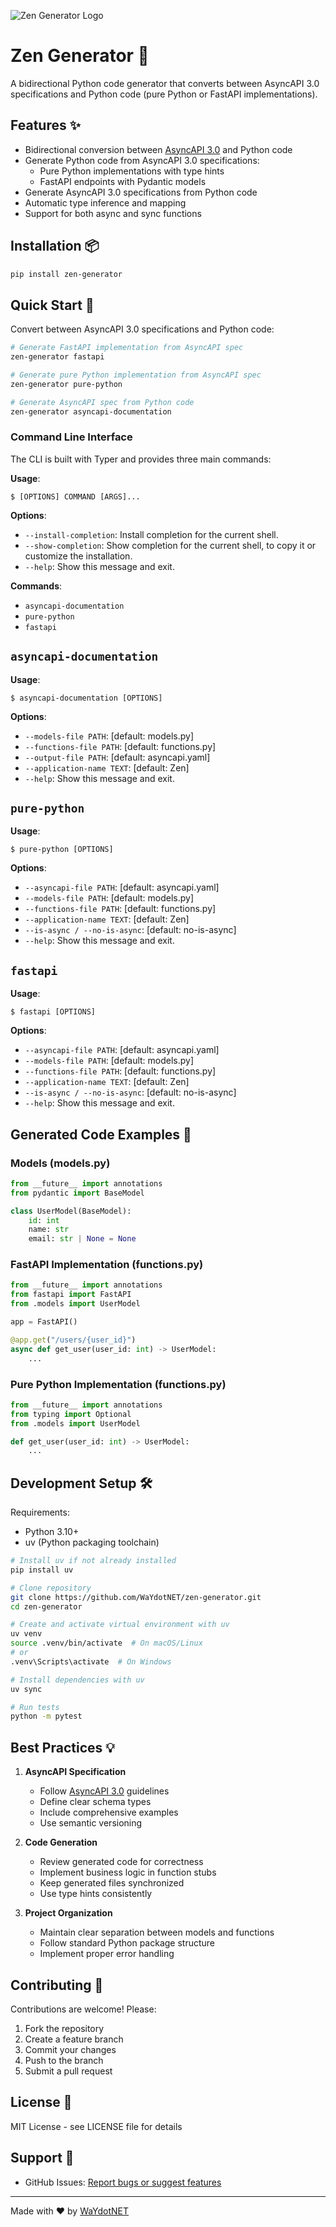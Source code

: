 ![Zen Generator Logo](zen-generator-small.png)

# Zen Generator 🚀

A bidirectional Python code generator that converts between AsyncAPI 3.0 specifications and Python code (pure Python or FastAPI implementations).

## Features ✨

- Bidirectional conversion between [AsyncAPI 3.0](https://www.asyncapi.com/docs/reference/specification/v3.0.0) and Python code
- Generate Python code from AsyncAPI 3.0 specifications:
  - Pure Python implementations with type hints
  - FastAPI endpoints with Pydantic models
- Generate AsyncAPI 3.0 specifications from Python code
- Automatic type inference and mapping
- Support for both async and sync functions

## Installation 📦

```bash
pip install zen-generator
```

## Quick Start 🏃

Convert between AsyncAPI 3.0 specifications and Python code:

```bash
# Generate FastAPI implementation from AsyncAPI spec
zen-generator fastapi

# Generate pure Python implementation from AsyncAPI spec  
zen-generator pure-python 

# Generate AsyncAPI spec from Python code
zen-generator asyncapi-documentation
```

### Command Line Interface

The CLI is built with Typer and provides three main commands:

**Usage**:

```console
$ [OPTIONS] COMMAND [ARGS]...
```

**Options**:

- `--install-completion`: Install completion for the current shell.
- `--show-completion`: Show completion for the current shell, to copy it or customize the installation.
- `--help`: Show this message and exit.

**Commands**:

- `asyncapi-documentation`
- `pure-python`
- `fastapi`

## `asyncapi-documentation`

**Usage**:

```console
$ asyncapi-documentation [OPTIONS]
```

**Options**:

- `--models-file PATH`: [default: models.py]
- `--functions-file PATH`: [default: functions.py]
- `--output-file PATH`: [default: asyncapi.yaml]
- `--application-name TEXT`: [default: Zen]
- `--help`: Show this message and exit.

## `pure-python`

**Usage**:

```console
$ pure-python [OPTIONS]
```

**Options**:

- `--asyncapi-file PATH`: [default: asyncapi.yaml]
- `--models-file PATH`: [default: models.py]
- `--functions-file PATH`: [default: functions.py]
- `--application-name TEXT`: [default: Zen]
- `--is-async / --no-is-async`: [default: no-is-async]
- `--help`: Show this message and exit.

## `fastapi`

**Usage**:

```console
$ fastapi [OPTIONS]
```

**Options**:

- `--asyncapi-file PATH`: [default: asyncapi.yaml]
- `--models-file PATH`: [default: models.py]
- `--functions-file PATH`: [default: functions.py]
- `--application-name TEXT`: [default: Zen]
- `--is-async / --no-is-async`: [default: no-is-async]
- `--help`: Show this message and exit.

## Generated Code Examples 📝

### Models (models.py)

```python
from __future__ import annotations
from pydantic import BaseModel

class UserModel(BaseModel):
    id: int
    name: str
    email: str | None = None
```

### FastAPI Implementation (functions.py)

```python
from __future__ import annotations
from fastapi import FastAPI
from .models import UserModel

app = FastAPI()

@app.get("/users/{user_id}")
async def get_user(user_id: int) -> UserModel:
    ...
```

### Pure Python Implementation (functions.py)

```python
from __future__ import annotations
from typing import Optional
from .models import UserModel

def get_user(user_id: int) -> UserModel:
    ...
```

## Development Setup 🛠️

Requirements:
- Python 3.10+
- uv (Python packaging toolchain)

```bash
# Install uv if not already installed
pip install uv

# Clone repository
git clone https://github.com/WaYdotNET/zen-generator.git
cd zen-generator

# Create and activate virtual environment with uv
uv venv
source .venv/bin/activate  # On macOS/Linux
# or
.venv\Scripts\activate  # On Windows

# Install dependencies with uv
uv sync

# Run tests
python -m pytest
```

## Best Practices 💡

1. **AsyncAPI Specification**
   - Follow [AsyncAPI 3.0](https://www.asyncapi.com/docs/reference/specification/v3.0.0) guidelines
   - Define clear schema types
   - Include comprehensive examples
   - Use semantic versioning

2. **Code Generation**
   - Review generated code for correctness
   - Implement business logic in function stubs
   - Keep generated files synchronized
   - Use type hints consistently

3. **Project Organization**
   - Maintain clear separation between models and functions
   - Follow standard Python package structure
   - Implement proper error handling

## Contributing 🤝

Contributions are welcome! Please:

1. Fork the repository
2. Create a feature branch
3. Commit your changes
4. Push to the branch
5. Submit a pull request

## License 📄

MIT License - see LICENSE file for details

## Support 💬

- GitHub Issues: [Report bugs or suggest features](https://github.com/WaYdotNET/zen-generator/issues)

---

Made with ❤️ by [WaYdotNET](https://github.com/WaYdotNET)